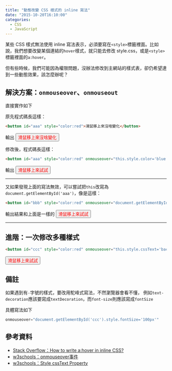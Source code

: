```yaml
---
title: "動態改變 CSS 樣式的 inline 寫法"
date: "2015-10-20T16:10:00"
categories:
  - CSS
  - JavaScript
---
```


某些 CSS 樣式無法使用 inline 寫法表示，必須要寫在`<style>`標籤裡面。比如說，我們想要改變某個連結的`hover`樣式，就只能去修改 style.css，或是`<style>`標籤裡面的`a:hover`。

但有些時候，我們可能因為權限問題，沒辦法修改到主網站的樣式表，卻仍希望達到一些動態效果，該怎麼辦呢？

## 解決方案：`onmouseover`、`onmouseout`
直接實作如下

原先程式碼長這樣：
```html
<button id="aaa" style="color:red">滑鼠移上來沒啥變化</button>
```
輸出 <button id="aaa" style="color:red">滑鼠移上來沒啥變化</button>

修改後，程式碼長這樣：
```html
<button id="aaa" style="color:red" onmouseover="this.style.color='blue'" onmouseout="this.style.color='red'">滑鼠移上來試試</button>
```
輸出 <button id="aaa" style="color:red" onmouseover="this.style.color='blue'" onmouseout="this.style.color='red'">滑鼠移上來試試</button>

-----

又如果發現上面的寫法無效，可以嘗試把`this`改寫為`document.getElementById('aaa')`，像是這樣：
```html
<button id="bbb" style="color:red" onmouseover="document.getElementById('bbb').style.color='blue'" onmouseout="this.style.color='red'">滑鼠移上來試試</button>
```
輸出結果和上面是一樣的
<button id="bbb" style="color:red" onmouseover="document.getElementById('bbb').style.color='blue'" onmouseout="this.style.color='red'">滑鼠移上來試試</button>

-----

## 進階：一次修改多種樣式
```html
<button id="ccc" style="color:red" onmouseover="this.style.cssText='background-color:blue;font-size:20px;border:2px dashed;color:white;'" onmouseout="this.style.cssText='background-color:lightgrey;font-size:14px;border:1px solid;color:red;'">滑鼠移上來試試</button>
```
<button id="ccc" style="color:red" onmouseover="this.style.cssText='background-color:blue;font-size:20px;border:2px dashed;color:white;'" onmouseout="this.style.cssText='background-color:lightgrey;font-size:14px;border:1px solid;color:red;'">滑鼠移上來試試</button>


## 備註
如果遇到有`-`字號的樣式，要改用駝峰式寫法，不然瀏覽器會看不懂，
例如`text-decoration`應該要寫成`textDecoration`，而`font-size`則應該寫成`fontSize`

具體寫法如下
```js
onmouseover="document.getElementById('ccc').style.fontSize='100px'"
```

## 參考資料
- [Stack Overflow：How to write a:hover in inline CSS?](http://stackoverflow.com/questions/1033156)
- [w3schools：onmouseover事件](http://www.w3schools.com/jsref/event_onmouseover.asp)
- [w3schools：Style cssText Property](http://www.w3schools.com/jsref/prop_style_csstext.asp)
